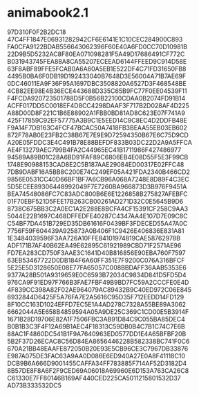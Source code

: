 # animabook2.1
97D310F0F2B2DC18
47C4FF1847E06931282942CF6E6141E1C10CEC284900C893
FA0CFA9122BDAB556643062396F60E40A6FD0CC70D10981B
22D9B5D5232AC8F80EA071098281F5A49D17686491CF772C
B031943745FEA88A8CA55207ECEEAD6144FFEED9C914D58E
63F8ABF89FFE5FCAB0A6A60A5EB1E522DF4C71FD31650FB8
4495B0BA6F0DB19D192433040B7648D3E56004A71B7AE69F
0DC46011EA9F36F95A1697DBC3508820A6527D3F468548BE
4CB82EE98E4B36ECE443688D335C65B9FC77F0EE04539F11
F4FCDA920723501788D5F0B56B22100CDAA0B2074FD91B14
ACFF017DD5C0018EF4D8CC4298DAAF3F717B2D028AF4D225
A88D00D8F221C1B6E88902A1FBB0BD81AD8C623E07F741A9
425F17859C92EF57775A3B9C1E5EED14C9C8EC4D2DDFB48E
F9A14F7DB163C4FCF47BCAC50A7418FB3BEAA55EB03EB602
872F78AB0E23FB2C38B67E7E9E9D72594350B67E6C75D9CD
A20E05FDDC3E4C491B78E88BEFDF833B03DC22D2A9A5FFCA
AE4F13279AEC799B4FA2C44965EC41B1711986F427486977
94589A89B01C28A6BD91FAF89C6806EB4E08D55F5E3F99CB
1748E90988153CAD8E2C5B187AAE29084ED00317E02FFC48
7DB9DABF16A5BB8C200E74C249EF05A421FDA2340B466CD2
9856E0531CC40D66BF1BF7A6CB96A068A7248E8D89F4C3EC
5D5ECEE89306448992049F7E7260BA966873D3B976F9451A
BEA74548086FC7C83ADC800B6E6E1226858B275827AFEBFC
01F70EBF521D5FEE17B263CB00261AD271D32C0E5645B9D6
8738C675BB3C2A0EC1A2E288E8BCFA4CF15391CF258C9AA3
5044E22B1697C468DFFEDFE40287C4347AA4E107D7E09C8C
C54BF7DA451B729ED35DB61616F0439BF3FDECED55A47A0C
7756F59F604439A925873A0B406F1C9426E406836E831A81
1E3484039596F3AA726A10FFE84101974819CAE58762978B
ADF171B7AF40B62EA49E62895C61921989CBD71F2571AE96
FD7EA283CD750F3AAE3C1641D40B816856E90EBA760F7597
63EB53467722D0DB184F6A60FF351E7F9200C076A316BFCF
5E25E5D3128650E08E77FA65057C008BBDAFF36AAB5353E6
9377A28B501A9319659E0C6593B72034C9834D841D5FD5D4
976CA9F91ED97F766B3FAE7FBF49B9BD7FC59A2CCCFE0E4D
4F839CC398A82F02AE964079AC89432B9C40ED972C06E845
6932844D6425F5A76FA7E2A5616C95D35F712EEDD14FD129
8F10CC163D1024EFFD7EC5E1A4AD278C7328A55BE89A3062
6662044A5E658B4859594A05A9DE25C369C1CD00E5B3914F
1671B28D19706E82A1F7506FBC3AB91D84C9C055BA85DEC4
B0B1B3C3F4F12A69B1AEC4F18313C59DB0B4C7B1C74C7E6B
88AC1F4860DC541B1F9A7640963ED0577DD1E4A65BFBF20B
5B2F37D26ECAC8C56D84EA8656446228B582338BC741F0C6
670A21BB48EAAFE872050B20E93E5CB96CE3C7967DB33876
E987A075DE3FAC63A9AA0D086E6ED940A27E0A8F41118C10
DCB9B6A666D9001455CAFFA34FF783885F714AF52D3182D4
8B57DE8F8A6F2F9CED69A06018A69960E6D153A763CA26C8
C61330E7FF80146B169AF440CED225CA5011215801532D37
AD73B333532DC5
